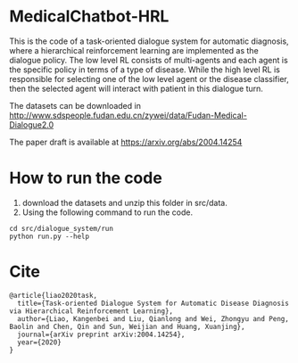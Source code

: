 # MedicalChatbot-HRL

This is the code of a task-oriented dialogue system for automatic diagnosis, where a hierarchical reinforcement learning are implemented as the dialogue policy. The low level RL consists of multi-agents and each agent is the specific policy in terms of a type of disease. While the high level RL is responsible for selecting one of the low level agent or the disease classifier, then the selected agent will interact with patient in this dialogue turn.

The datasets can be downloaded in http://www.sdspeople.fudan.edu.cn/zywei/data/Fudan-Medical-Dialogue2.0

The paper draft is available at https://arxiv.org/abs/2004.14254

# How to run the code

1. download the datasets and unzip this folder in src/data.
2. Using the following command to run the code.
```
cd src/dialogue_system/run
python run.py --help
```

# Cite
```
@article{liao2020task,
  title={Task-oriented Dialogue System for Automatic Disease Diagnosis via Hierarchical Reinforcement Learning},
  author={Liao, Kangenbei and Liu, Qianlong and Wei, Zhongyu and Peng, Baolin and Chen, Qin and Sun, Weijian and Huang, Xuanjing},
  journal={arXiv preprint arXiv:2004.14254},
  year={2020}
}
```
